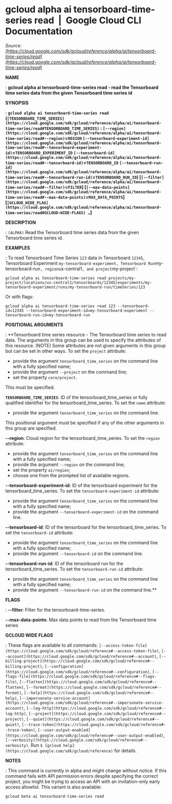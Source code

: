 # gcloud alpha ai tensorboard-time-series read  |  Google Cloud CLI Documentation

*Source: [https://cloud.google.com/sdk/gcloud/reference/alpha/ai/tensorboard-time-series/read](https://cloud.google.com/sdk/gcloud/reference/alpha/ai/tensorboard-time-series/read)*

**NAME**

: **gcloud alpha ai tensorboard-time-series read - read the Tensorboard time series data from the given Tensorboard time series id**

**SYNOPSIS**

: **`gcloud alpha ai tensorboard-time-series read` (`[TENSORBOARD_TIME_SERIES](https://cloud.google.com/sdk/gcloud/reference/alpha/ai/tensorboard-time-series/read#TENSORBOARD_TIME_SERIES)` : `[--region](https://cloud.google.com/sdk/gcloud/reference/alpha/ai/tensorboard-time-series/read#--region)`=`REGION` `[--tensorboard-experiment-id](https://cloud.google.com/sdk/gcloud/reference/alpha/ai/tensorboard-time-series/read#--tensorboard-experiment-id)`=`TENSORBOARD_EXPERIMENT_ID` `[--tensorboard-id](https://cloud.google.com/sdk/gcloud/reference/alpha/ai/tensorboard-time-series/read#--tensorboard-id)`=`TENSORBOARD_ID` `[--tensorboard-run-id](https://cloud.google.com/sdk/gcloud/reference/alpha/ai/tensorboard-time-series/read#--tensorboard-run-id)`=`TENSORBOARD_RUN_ID`) [`[--filter](https://cloud.google.com/sdk/gcloud/reference/alpha/ai/tensorboard-time-series/read#--filter)`=`FILTER`] [`[--max-data-points](https://cloud.google.com/sdk/gcloud/reference/alpha/ai/tensorboard-time-series/read#--max-data-points)`=`MAX_DATA_POINTS`] [`[GCLOUD_WIDE_FLAG](https://cloud.google.com/sdk/gcloud/reference/alpha/ai/tensorboard-time-series/read#GCLOUD-WIDE-FLAGS) …`]**

**DESCRIPTION**

: `(ALPHA)` Read the Tensorboard time series data from the given
Tensorboard time series id.

**EXAMPLES**

: To read Tensorboard Time Series `123` data in Tensorboard
`12345`, Tensorboard Experiment `my-tensorboard-experiment,
Tensorboard Run`my-tensorboard-run`, region`us-central1`, and project`my-project`:

```
gcloud alpha ai tensorboard-time-series read projects/my-project/locations/us-central1/tensorboards/12345/experiments/my-tensorboard-experiment/runs/my-tensorboard-run/timeSeries/123
```

Or with flags:

```
gcloud alpha ai tensorboard-time-series read 123 --tensorboard-id=12345 --tensorboard-experiment-id=my-tensorboard-experiment --tensorboard-run-id=my-tensorboard-run
````

**POSITIONAL ARGUMENTS**

: **Tensorboard time series resource - The Tensorboard time series to read data. The
arguments in this group can be used to specify the attributes of this resource.
(NOTE) Some attributes are not given arguments in this group but can be set in
other ways.
To set the `project` attribute:

- provide the argument `tensorboard_time_series` on the command line
with a fully specified name;
- provide the argument `--project` on the command line;
- set the property `core/project`.

This must be specified.

**`TENSORBOARD_TIME_SERIES`**:
ID of the tensorboard_time_series or fully qualified identifier for the
tensorboard_time_series.
To set the `name` attribute:

- provide the argument `tensorboard_time_series` on the command line.

This positional argument must be specified if any of the other arguments in this
group are specified.

**--region**:
Cloud region for the tensorboard_time_series.
To set the `region` attribute:

- provide the argument `tensorboard_time_series` on the command line
with a fully specified name;
- provide the argument `--region` on the command line;
- set the property `ai/region`;
- choose one from the prompted list of available regions.

**--tensorboard-experiment-id**:
ID of the tensorboard experiment for the tensorboard_time_series.
To set the `tensorboard-experiment-id` attribute:

- provide the argument `tensorboard_time_series` on the command line
with a fully specified name;
- provide the argument `--tensorboard-experiment-id` on the command
line.

**--tensorboard-id**:
ID of the tensorboard for the tensorboard_time_series.
To set the `tensorboard-id` attribute:

- provide the argument `tensorboard_time_series` on the command line
with a fully specified name;
- provide the argument `--tensorboard-id` on the command line.

**--tensorboard-run-id**:
ID of the tensorboard run for the tensorboard_time_series.
To set the `tensorboard-run-id` attribute:

- provide the argument `tensorboard_time_series` on the command line
with a fully specified name;
- provide the argument `--tensorboard-run-id` on the command line.**

**FLAGS**

: **--filter**:
Filter for the tensorboard-time-series.

**--max-data-points**:
Max data points to read from the Tensorboard time series

**GCLOUD WIDE FLAGS**

: These flags are available to all commands: `[--access-token-file](https://cloud.google.com/sdk/gcloud/reference#--access-token-file)`,
`[--account](https://cloud.google.com/sdk/gcloud/reference#--account)`, `[--billing-project](https://cloud.google.com/sdk/gcloud/reference#--billing-project)`,
`[--configuration](https://cloud.google.com/sdk/gcloud/reference#--configuration)`,
`[--flags-file](https://cloud.google.com/sdk/gcloud/reference#--flags-file)`,
`[--flatten](https://cloud.google.com/sdk/gcloud/reference#--flatten)`, `[--format](https://cloud.google.com/sdk/gcloud/reference#--format)`, `[--help](https://cloud.google.com/sdk/gcloud/reference#--help)`, `[--impersonate-service-account](https://cloud.google.com/sdk/gcloud/reference#--impersonate-service-account)`,
`[--log-http](https://cloud.google.com/sdk/gcloud/reference#--log-http)`,
`[--project](https://cloud.google.com/sdk/gcloud/reference#--project)`, `[--quiet](https://cloud.google.com/sdk/gcloud/reference#--quiet)`, `[--trace-token](https://cloud.google.com/sdk/gcloud/reference#--trace-token)`, `[--user-output-enabled](https://cloud.google.com/sdk/gcloud/reference#--user-output-enabled)`,
`[--verbosity](https://cloud.google.com/sdk/gcloud/reference#--verbosity)`.
Run `$ [gcloud help](https://cloud.google.com/sdk/gcloud/reference)` for details.

**NOTES**

: This command is currently in alpha and might change without notice. If this
command fails with API permission errors despite specifying the correct project,
you might be trying to access an API with an invitation-only early access
allowlist. This variant is also available:

```
gcloud beta ai tensorboard-time-series read
```